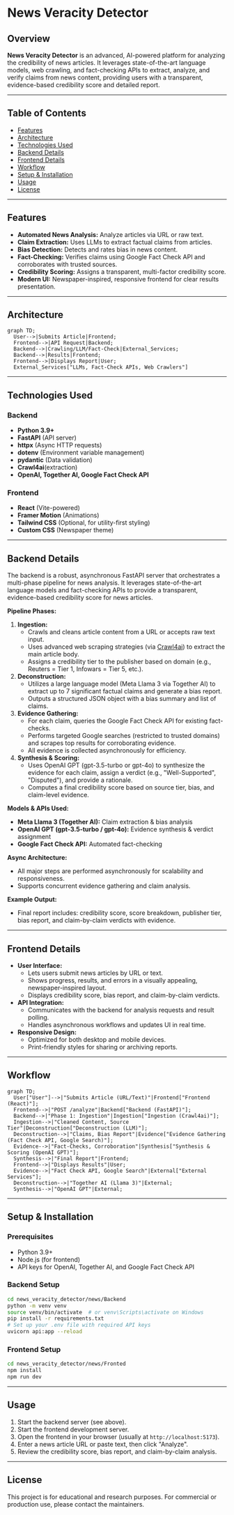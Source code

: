 # News Veracity Detector

## Overview

**News Veracity Detector** is an advanced, AI-powered platform for analyzing the credibility of news articles. It leverages state-of-the-art language models, web crawling, and fact-checking APIs to extract, analyze, and verify claims from news content, providing users with a transparent, evidence-based credibility score and detailed report.

---

## Table of Contents
- [Features](#features)
- [Architecture](#architecture)
- [Technologies Used](#technologies-used)
- [Backend Details](#backend-details)
- [Frontend Details](#frontend-details)
- [Workflow](#workflow)
- [Setup & Installation](#setup--installation)
- [Usage](#usage)
- [License](#license)

---

## Features
- **Automated News Analysis:** Analyze articles via URL or raw text.
- **Claim Extraction:** Uses LLMs to extract factual claims from articles.
- **Bias Detection:** Detects and rates bias in news content.
- **Fact-Checking:** Verifies claims using Google Fact Check API and corroborates with trusted sources.
- **Credibility Scoring:** Assigns a transparent, multi-factor credibility score.
- **Modern UI:** Newspaper-inspired, responsive frontend for clear results presentation.

---

## Architecture

```mermaid
graph TD;
  User-->|Submits Article|Frontend;
  Frontend-->|API Request|Backend;
  Backend-->|Crawling/LLM/Fact-Check|External_Services;
  Backend-->|Results|Frontend;
  Frontend-->|Displays Report|User;
  External_Services["LLMs, Fact-Check APIs, Web Crawlers"]
```

---

## Technologies Used

### Backend
- **Python 3.9+**
- **FastAPI** (API server)
- **httpx** (Async HTTP requests)
- **dotenv** (Environment variable management)
- **pydantic** (Data validation)
- **Crawl4ai**(extraction)
- **OpenAI, Together AI, Google Fact Check API**

### Frontend
- **React** (Vite-powered)
- **Framer Motion** (Animations)
- **Tailwind CSS** (Optional, for utility-first styling)
- **Custom CSS** (Newspaper theme)

---

## Backend Details

The backend is a robust, asynchronous FastAPI server that orchestrates a multi-phase pipeline for news analysis. It leverages state-of-the-art language models and fact-checking APIs to provide a transparent, evidence-based credibility score for news articles.

**Pipeline Phases:**
1. **Ingestion:**
   - Crawls and cleans article content from a URL or accepts raw text input.
   - Uses advanced web scraping strategies (via [Crawl4ai](https://github.com/crawl4ai/crawl4ai)) to extract the main article body.
   - Assigns a credibility tier to the publisher based on domain (e.g., Reuters = Tier 1, Infowars = Tier 5, etc.).
2. **Deconstruction:**
   - Utilizes a large language model (Meta Llama 3 via Together AI) to extract up to 7 significant factual claims and generate a bias report.
   - Outputs a structured JSON object with a bias summary and list of claims.
3. **Evidence Gathering:**
   - For each claim, queries the Google Fact Check API for existing fact-checks.
   - Performs targeted Google searches (restricted to trusted domains) and scrapes top results for corroborating evidence.
   - All evidence is collected asynchronously for efficiency.
4. **Synthesis & Scoring:**
   - Uses OpenAI GPT (gpt-3.5-turbo or gpt-4o) to synthesize the evidence for each claim, assign a verdict (e.g., "Well-Supported", "Disputed"), and provide a rationale.
   - Computes a final credibility score based on source tier, bias, and claim-level evidence.

**Models & APIs Used:**
- **Meta Llama 3 (Together AI):** Claim extraction & bias analysis
- **OpenAI GPT (gpt-3.5-turbo / gpt-4o):** Evidence synthesis & verdict assignment
- **Google Fact Check API:** Automated fact-checking

**Async Architecture:**
- All major steps are performed asynchronously for scalability and responsiveness.
- Supports concurrent evidence gathering and claim analysis.

**Example Output:**
- Final report includes: credibility score, score breakdown, publisher tier, bias report, and claim-by-claim verdicts with evidence.

---

## Frontend Details

- **User Interface:**
  - Lets users submit news articles by URL or text.
  - Shows progress, results, and errors in a visually appealing, newspaper-inspired layout.
  - Displays credibility score, bias report, and claim-by-claim verdicts.
- **API Integration:**
  - Communicates with the backend for analysis requests and result polling.
  - Handles asynchronous workflows and updates UI in real time.
- **Responsive Design:**
  - Optimized for both desktop and mobile devices.
  - Print-friendly styles for sharing or archiving reports.

---

## Workflow

```mermaid
graph TD;
  User["User"]-->|"Submits Article (URL/Text)"|Frontend["Frontend (React)"];
  Frontend-->|"POST /analyze"|Backend["Backend (FastAPI)"];
  Backend-->|"Phase 1: Ingestion"|Ingestion["Ingestion (Crawl4ai)"];
  Ingestion-->|"Cleaned Content, Source Tier"|Deconstruction["Deconstruction (LLM)"];
  Deconstruction-->|"Claims, Bias Report"|Evidence["Evidence Gathering (Fact Check API, Google Search)"];
  Evidence-->|"Fact-Checks, Corroboration"|Synthesis["Synthesis & Scoring (OpenAI GPT)"];
  Synthesis-->|"Final Report"|Frontend;
  Frontend-->|"Displays Results"|User;
  Evidence-->|"Fact Check API, Google Search"|External["External Services"];
  Deconstruction-->|"Together AI (Llama 3)"|External;
  Synthesis-->|"OpenAI GPT"|External;
```

---

## Setup & Installation

### Prerequisites
- Python 3.9+
- Node.js (for frontend)
- API keys for OpenAI, Together AI, and Google Fact Check API

### Backend Setup
```bash
cd news_veracity_detector/news/Backend
python -m venv venv
source venv/bin/activate  # or venv\Scripts\activate on Windows
pip install -r requirements.txt
# Set up your .env file with required API keys
uvicorn api:app --reload
```

### Frontend Setup
```bash
cd news_veracity_detector/news/Fronted
npm install
npm run dev
```

---

## Usage

1. Start the backend server (see above).
2. Start the frontend development server.
3. Open the frontend in your browser (usually at `http://localhost:5173`).
4. Enter a news article URL or paste text, then click "Analyze".
5. Review the credibility score, bias report, and claim-by-claim analysis.

---

## License

This project is for educational and research purposes. For commercial or production use, please contact the maintainers.
